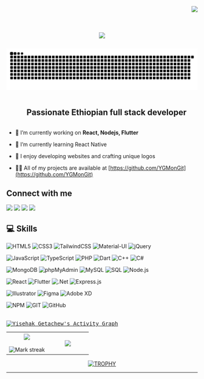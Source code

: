 <!--profile visit count-->
<div align="right">
  
[![](https://visitcount.itsvg.in/api?id=ygmongit&label=Profile%20Views&color=1&icon=0&pretty=false)](https://visitcount.itsvg.in)
  
</div>

<h1 align="center">
    <img src="https://readme-typing-svg.herokuapp.com/?font=Righteous&size=35&center=true&vCenter=true&width=500&height=70&duration=4000&lines=Hi+There!+👋;+I'm+Yisehak+Getachew!;" />
</h1>


<!--- snake -->
<div align="center">
  <img  src="banner.svg"
       alt="snake" /></a>
</div>


<!--h2 without bottom border-->
<div id="user-content-toc">
  <ul align="center">
    <summary><h2 style="display: inline-block">Passionate Ethiopian full stack developer</h2></summary>
  </ul>
</div>


<!--Intro start-->
- 🔭 I’m currently working on **React, Nodejs, Flutter**

- 🌱 I’m currently learning React Native

- 🤖 I enjoy developing websites and crafting unique logos
  
- 👨‍💻 All of my projects are available at [https://github.com/YGMonGit](https://github.com/YGMonGit)
  
## Connect with me
<div align="start"> 
  <a href="mailto:yisehakgetachew5@gmail.com" style="text-decoration: none;">
    <img src="https://img.shields.io/badge/Gmail-333333?style=for-the-badge&logo=gmail&logoColor=red" />
  </a>
  <a href="https://www.linkedin.com/in/yisehak-getachew/" style="text-decoration: none;">
    <img src="https://img.shields.io/badge/LinkedIn-0077B5?style=for-the-badge&logo=linkedin&logoColor=white" target="_blank" />
  </a>
  <a href="https://t.me/ygPrim" style="text-decoration: none;">
     <img src="https://img.shields.io/badge/Telegram-0088CC?style=for-the-badge&logo=telegram&logoColor=white" target="_blank" /> <!-- sqlite, safari, google-chrome are other good icon options -->
  </a>
  <a href="https://yisehakmengistu.vercel.app" style="text-decoration: none;">
     <img src="https://img.shields.io/badge/Portfolio-FF5722?style=for-the-badge&logo=todoist&logoColor=white" target="_blank" /> <!-- sqlite, safari, google-chrome are other good icon options -->
  </a>
</div>

## 💻 Skills
![HTML5](https://img.shields.io/badge/html5-%23E34F26.svg?style=for-the-badge&logo=html5&logoColor=white)
![CSS3](https://img.shields.io/badge/css3-%231572B6.svg?style=for-the-badge&logo=css3&logoColor=white)
![TailwindCSS](https://img.shields.io/badge/TailwindCSS-38B2AC?style=for-the-badge&logo=tailwindcss&color=%23222222)
![Material-UI](https://img.shields.io/badge/Material--UI-0081CB?style=for-the-badge&logo=mui&logoColor=white)
![jQuery](https://img.shields.io/badge/jquery-%230769AD.svg?style=for-the-badge&logo=jquery&logoColor=white)

![JavaScript](https://img.shields.io/badge/JavaScript-%23323330?style=for-the-badge&logo=javascript&logoColor=%23F7DF1E)
![TypeScript](https://img.shields.io/badge/TypeScript-3178C6?style=for-the-badge&logo=typescript&logoColor=white)
![PHP](https://img.shields.io/badge/PHP-777BB4?style=for-the-badge&logo=php&logoColor=white)
![Dart](https://img.shields.io/badge/Dart-0175C2?style=for-the-badge&logo=dart&logoColor=white)
![C++](https://img.shields.io/badge/c++-%2300599C.svg?style=for-the-badge&logo=c%2B%2B&logoColor=white)
![C#](https://img.shields.io/badge/c%23-%23239120.svg?style=for-the-badge&logo=c-sharp&logoColor=white)


![MongoDB](https://img.shields.io/badge/MongoDB-47A248?style=for-the-badge&logo=mongodb&logoColor=white)
![phpMyAdmin](https://img.shields.io/badge/phpMyAdmin-4479A1?style=for-the-badge&logo=phpmyadmin&logoColor=white)
![MySQL](https://img.shields.io/badge/mysql-%2300f.svg?style=for-the-badge&logo=mysql&logoColor=white)
![SQL](https://img.shields.io/badge/SQL-CC2927?style=for-the-badge&logo=microsoft-sql-server&logoColor=white)
![Node.js](https://img.shields.io/badge/Node.js-339933?style=for-the-badge&logo=node.js&logoColor=black)

![React](https://img.shields.io/badge/react-%2320232a.svg?style=for-the-badge&logo=react&logoColor=%2361DAFB)
![Flutter](https://img.shields.io/badge/Flutter-02569B?style=for-the-badge&logo=flutter&logoColor=white)
![.Net](https://img.shields.io/badge/.NET-5C2D91?style=for-the-badge&logo=.net&logoColor=white)
![Express.js](https://img.shields.io/badge/Express.js-000000?style=for-the-badge&logo=express&logoColor=white)

![Illustrator](https://img.shields.io/badge/Illustrator-4C1404?style=for-the-badge&logo=adobe-illustrator&logoColor=FD9C01)
![Figma](https://img.shields.io/badge/Figma-F24E1E?style=for-the-badge&logo=figma&logoColor=white)
![Adobe XD](https://img.shields.io/badge/Adobe%20XD-470137?style=for-the-badge&logo=Adobe%20XD&logoColor=#FF61F6)

![NPM](https://img.shields.io/badge/npm-CB3837?style=for-the-badge&logo=npm&logoColor=white)
![GIT](https://img.shields.io/badge/Git-F05032?style=for-the-badge&logo=git&logoColor=white)
![GitHub](https://img.shields.io/badge/GitHub-181717?style=for-the-badge&logo=github&logoColor=white)

<br />
<samp>
  <a href="https://github.com/ygmongit/">
    <img alt="Yisehak Getachew's Activity Graph" src="https://github-readme-activity-graph.vercel.app/graph?username=ygmongit&theme=github-compact&hide_border=true&title=Yisehak%20Getachew%27s%20Activity%20Graph" />
  </a>
  <br/>
</samp>

<p align="center">
<table align="center">
<tr border="0">
<td width="50%" align="center">
  
  <img  align="center"  src="https://github-readme-stats.vercel.app/api?username=ygmongit&theme=dark&show_icons=true&count_private=true&hide_border=true" />
  <br></br>
  <img  title="🔥 Get streak stats for your profile at git.io/streak-stats" alt="Mark streak" src="https://github-readme-streak-stats.herokuapp.com/?user=ygmongit&theme=dark&hide_border=true" /> 
</td>

<td width="50%" align="center">

  <img  align="center"  src="https://github-readme-stats.anuraghazra1.vercel.app/api/top-langs/?username=ygmongit&theme=dark&hide_border=true&no-bg=true&no-frame=true&langs_count=10"/>
  
  </td>
</tr>
</table>

<div align=center>
  <a href="https://github.com/ryo-ma/github-profile-trophy" title="Go to Source">
      <img align="center" width=84% src="https://github-profile-trophy.vercel.app/?username=ygmongit&theme=radical&row=1&column=7&margin-h=15&margin-w=5&no-bg=true" alt="TROPHY" />
    </a>
</div>
</p>

----------------------------------------------------------------------
